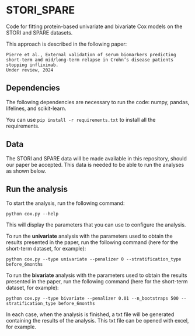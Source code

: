 # STORI_SPARE
Code for fitting protein-based univariate and bivariate Cox models on the STORI and SPARE datasets.

This approach is described in the following paper:
```
Pierre et al., External validation of serum biomarkers predicting short-term and mid/long-term relapse in Crohn’s disease patients stopping infliximab.
Under review, 2024
```

## Dependencies
The following dependencies are necessary to run the code: numpy, pandas, lifelines, and scikit-learn.

You can use `pip install -r requirements.txt` to install all the requirements.


## Data
The STORI and SPARE data will be made available in this repository, should our paper be accepted. This data is needed to be able to run the analyses as shown below.


## Run the analysis

To start the analysis, run the following command:

```python cox.py --help```

This will display the parameters that you can use to configure the analysis.

To run the **univariate** analysis with the parameters used to obtain the results presented in the paper, run the following command (here for the short-term dataset, for example):

```python cox.py --type univariate --penalizer 0 --stratification_type before_6months```

To run the **bivariate** analysis with the parameters used to obtain the results presented in the paper, run the following command (here for the short-term dataset, for example):

```python cox.py --type bivariate --penalizer 0.01 --n_bootstraps 500 --stratification_type before_6months```

In each case, when the analysis is finished, a txt file will be generated containing the results of the analysis. This txt file can be opened with excel, for example.
